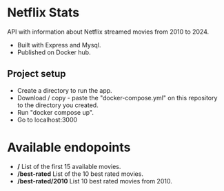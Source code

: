 # Netflix Stats

API with information about Netflix streamed movies from 2010 to 2024.

- Built with Express and Mysql.
- Published on Docker hub.

## Project setup

- Create a directory to run the app.
- Download / copy - paste the "docker-compose.yml" on this repository to the directory you created.
- Run "docker compose up".
- Go to localhost:3000

# Available endopoints

- **/** List of the first 15 available movies.
- **/best-rated** List of the 10 best rated movies.
- **/best-rated/2010** List 10 best rated movies from 2010.
